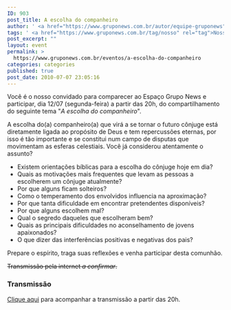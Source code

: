 ```yaml
---
ID: 903
post_title: A escolha do companheiro
author: ' <a href="https://www.gruponews.com.br/autor/equipe-gruponews" rel="tag">Equipe GrupoNews</a>'
tags: ' <a href="https://www.gruponews.com.br/tag/nosso" rel="tag">Nosso</a>'
post_excerpt: ""
layout: event
permalink: >
  https://www.gruponews.com.br/eventos/a-escolha-do-companheiro
categories: categories
published: true
post_date: 2010-07-07 23:05:16
---
```

Você é o nosso convidado para comparecer ao Espaço Grupo News e participar, dia 12/07 (segunda-feira) a partir das 20h, do compartilhamento do seguinte tema "<em>A escolha do companheiro</em>".

A escolha do(a) companheiro(a) que virá a se tornar o futuro cônjuge está diretamente ligada ao propósito de Deus e tem repercussões eternas, por isso é tão importante e se constitui num campo de disputas que movimentam as esferas celestiais. Você já considerou atentamente o assunto?
<ul>
	<li>Existem orientações bíblicas para a escolha do cônjuge hoje em dia?</li>
	<li>Quais as motivações mais frequentes que levam as pessoas a escolherem um cônjuge atualmente?</li>
	<li>Por que alguns ficam solteiros?</li>
	<li>Como o temperamento dos envolvidos influencia na aproximação?</li>
	<li>Por que tanta dificuldade em encontrar pretendentes disponíveis?</li>
	<li>Por que alguns escolhem mal?</li>
	<li>Qual o segredo daqueles que escolheram bem?</li>
	<li>Quais as principais dificuldades no aconselhamento de jovens apaixonados?</li>
	<li>O que dizer das interferências positivas e negativas dos pais?</li>
</ul>
Prepare o espírito, traga suas reflexões e venha participar desta comunhão.

<span style="text-decoration: line-through;">Transmissão pela internet <em>a confirmar</em>.</span>
<h3>Transmissão</h3>
<a href="../../webtv/ao-vivo">Clique aqui</a> para acompanhar a transmissão a partir das 20h.
